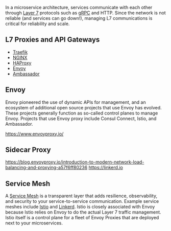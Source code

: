

In a microservice architecture, services communicate with each other through [Layer 7](  https://wikipedia.org/wiki/Application_layer  ) protocols such as [gRPC](GRPC) and HTTP. Since the network is not reliable (and services can go down!), managing L7 communications is critical for reliability and scale.

## L7 Proxies and API Gateways

* [Traefik](https://traefik.io/)
* [NGINX](http://nginx.org/)
* [HAProxy](http://www.haproxy.org/)
* [Envoy](https://www.envoyproxy.io/)
* [Ambassador](https://getambassador.io)

## Envoy

Envoy pioneered the use of dynamic APIs for management, and an ecosystem of additional open source projects that use Envoy has evolved. These projects generally function as so-called control planes to manage Envoy. Projects that use Envoy proxy include Consul Connect, Istio, and Ambassador.

https://www.envoyproxy.io/

## Sidecar Proxy

https://blog.envoyproxy.io/introduction-to-modern-network-load-balancing-and-proxying-a57f6ff80236
https://linkerd.io

## Service Mesh

A [Service Mesh](Service-Mesh) is a transparent layer that adds resilience, observability, and security to your service-to-service communication. Example service meshes include [Istio](https://istio.io/) and [Linkerd](https://linkerd.io). Istio is closely associated with Envoy because Istio relies on Envoy to do the actual Layer 7 traffic management. Istio itself is a control plane for a fleet of Envoy Proxies that are deployed next to your microservices.

